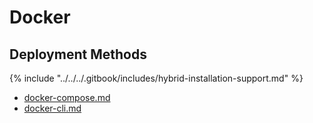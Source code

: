 # Docker

## Deployment Methods

{% include "../../../.gitbook/includes/hybrid-installation-support.md" %}

* [docker-compose.md](docker-compose.md "mention")
* [docker-cli.md](../../../self-hosted-installation-guides/docker/docker-cli.md "mention")

